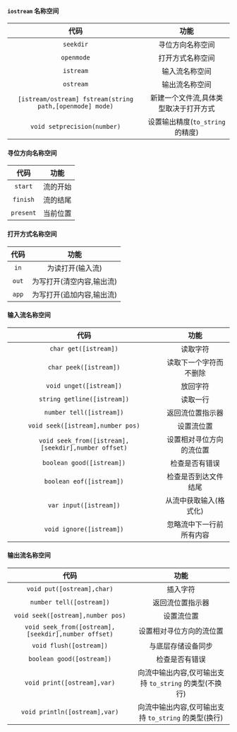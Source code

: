 #### `iostream` 名称空间

代码|功能
:---:|:---:
`seekdir`|寻位方向名称空间
`openmode`|打开方式名称空间
`istream`|输入流名称空间
`ostream`|输出流名称空间
`[istream/ostream] fstream(string path,[openmode] mode)`|新建一个文件流,具体类型取决于打开方式
`void setprecision(number)`|设置输出精度(`to_string` 的精度)

#### 寻位方向名称空间

代码|功能
:---:|:---:
`start`|流的开始
`finish`|流的结尾
`present`|当前位置

#### 打开方式名称空间

代码|功能
:---:|:---:
`in`|为读打开(输入流)
`out`|为写打开(清空内容,输出流)
`app`|为写打开(追加内容,输出流)

#### 输入流名称空间

代码|功能
:---:|:---:
`char get([istream])`|读取字符
`char peek([istream])`|读取下一个字符而不删除
`void unget([istream])`|放回字符
`string getline([istream])`|读取一行
`number tell([istream])`|返回流位置指示器
`void seek([istream],number pos)`|设置流位置
`void seek_from([istream],[seekdir],number offset)`|设置相对寻位方向的流位置
`boolean good([istream])`|检查是否有错误
`boolean eof([istream])`|检查是否到达文件结尾
`var input([istream])`|从流中获取输入(格式化)
`void ignore([istream])`|忽略流中下一行前所有内容

#### 输出流名称空间

代码|功能
:---:|:---:
`void put([ostream],char)`|插入字符
`number tell([ostream])`|返回流位置指示器
`void seek([ostream],number pos)`|设置流位置
`void seek_from([ostream],[seekdir],number offset)`|设置相对寻位方向的流位置
`void flush([ostream])`|与底层存储设备同步
`boolean good([ostream])`|检查是否有错误
`void print([ostream],var)`|向流中输出内容,仅可输出支持 `to_string` 的类型(不换行)
`void println([ostream],var)`|向流中输出内容,仅可输出支持 `to_string` 的类型(换行)